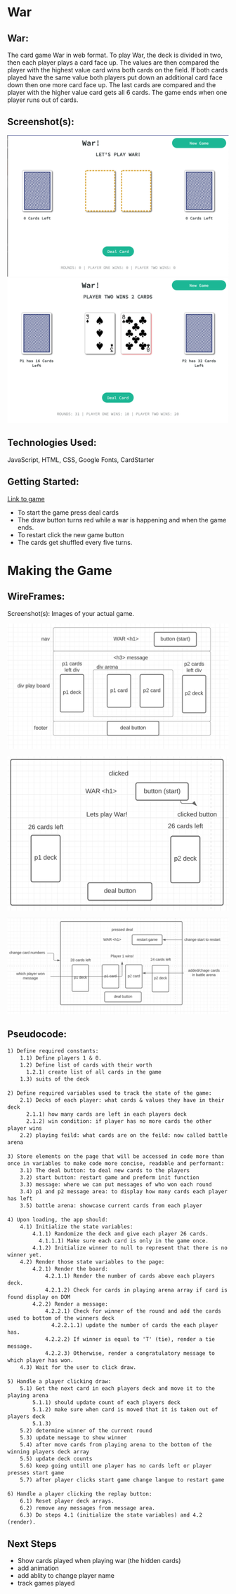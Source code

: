 # War

## War:

The card game War in web format. To play War, the deck is divided in two, then each player plays a card face up. The values are then compared the player with the highest value card wins both cards on the field. If both cards played have the same value both players put down an additional card face down then one more card face up. The last cards are compared and the player with the higher value card gets all 6 cards. The game ends when one player runs out of cards.

## Screenshot(s):

![Start Image](/img/liveWarStart.png)
![Whille playing](/img/liveWarPlaying.png)

## Technologies Used:

 JavaScript, HTML, CSS, Google Fonts, CardStarter

 ## Getting Started:

[Link to game](https://trishadring.github.io/War/)

* To start the game press deal cards
* The draw button turns red while a war is happening and when the game ends.
* To restart click the new game button
* The cards get shuffled every five turns.

# Making the Game

## WireFrames:

Screenshot(s): Images of your actual game.

![Html overview](/img/warHtmlOverview.png)

![pressed play](img/warClicked.png)

![showing cards](/img/warBattle.png)

## Pseudocode:

```
1) Define required constants:
    1.1) Define players 1 & 0.
    1.2) Define list of cards with their worth
      1.2.1) create list of all cards in the game
    1.3) suits of the deck

2) Define required variables used to track the state of the game:
    2.1) Decks of each player: what cards & values they have in their deck
      2.1.1) how many cards are left in each players deck
      2.1.2) win condition: if player has no more cards the other player wins
    2.2) playing feild: what cards are on the feild: now called battle arena

3) Store elements on the page that will be accessed in code more than once in variables to make code more concise, readable and performant:
    3.1) The deal button: to deal new cards to the players
    3.2) start button: restart game and preform init function
    3.3) message: where we can put messages of who won each round
    3.4) p1 and p2 message area: to display how many cards each player has left
    3.5) battle arena: showcase current cards from each player

4) Upon loading, the app should:
    4.1) Initialize the state variables:
        4.1.1) Randomize the deck and give each player 26 cards.
          4.1.1.1) Make sure each card is only in the game once.
        4.1.2) Initialize winner to null to represent that there is no winner yet.
    4.2) Render those state variables to the page:
        4.2.1) Render the board:
            4.2.1.1) Render the number of cards above each players deck.
            4.2.1.2) Check for cards in playing arena array if card is found display on DOM
        4.2.2) Render a message:
            4.2.2.1) Check for winner of the round and add the cards used to bottom of the winners deck
              4.2.2.1.1) update the number of cards the each player has.
            4.2.2.2) If winner is equal to 'T' (tie), render a tie message.
            4.2.2.3) Otherwise, render a congratulatory message to which player has won.
    4.3) Wait for the user to click draw.
    
5) Handle a player clicking draw:
    5.1) Get the next card in each players deck and move it to the playing arena
        5.1.1) should update count of each players deck
        5.1.2) make sure when card is moved that it is taken out of players deck
        5.1.3) 
    5.2) determine winner of the current round
    5.3) update message to show winner
    5.4) after move cards from playing arena to the bottom of the winning players deck array
    5.5) update deck counts
    5.6) keep going untill one player has no cards left or player presses start game
    5.7) after player clicks start game change langue to restart game

6) Handle a player clicking the replay button:
    6.1) Reset player deck arrays. 
    6.2) remove any messages from message area.
    6.3) Do steps 4.1 (initialize the state variables) and 4.2 (render).
```

## Next Steps

* Show cards played when playing war (the hidden cards)
* add animation
* add ablity to change player name
* track games played
